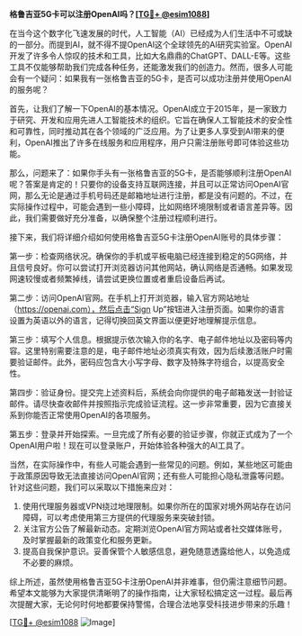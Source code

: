 **格鲁吉亚5G卡可以注册OpenAI吗？[[TG💪+ @esim1088](https://t.me/s/esim1088)]**

在当今这个数字化飞速发展的时代，人工智能（AI）已经成为人们生活中不可或缺的一部分。而提到AI，就不得不提OpenAI这个全球领先的AI研究实验室。OpenAI开发了许多令人惊叹的技术和工具，比如大名鼎鼎的ChatGPT、DALL-E等。这些工具不仅能够帮助我们完成各种任务，还能激发我们的创造力。然而，很多人可能会有一个疑问：如果我有一张格鲁吉亚的5G卡，是否可以成功注册并使用OpenAI的服务呢？

首先，让我们了解一下OpenAI的基本情况。OpenAI成立于2015年，是一家致力于研究、开发和应用先进人工智能技术的组织。它旨在确保人工智能技术的安全性和可靠性，同时推动其在各个领域的广泛应用。为了让更多人享受到AI带来的便利，OpenAI推出了许多在线服务和应用程序，用户只需注册账号即可体验这些功能。

那么，问题来了：如果你手头有一张格鲁吉亚的5G卡，是否能够顺利注册OpenAI呢？答案是肯定的！只要你的设备支持互联网连接，并且可以正常访问OpenAI官网，那么无论是通过手机号码还是邮箱地址进行注册，都是没有问题的。不过，在实际操作过程中，可能会遇到一些小障碍，比如网络环境限制或者语言差异等。因此，我们需要做好充分准备，以确保整个注册过程顺利进行。

接下来，我们将详细介绍如何使用格鲁吉亚5G卡注册OpenAI账号的具体步骤：

第一步：检查网络状况。确保你的手机或平板电脑已经连接到稳定的5G网络，并且信号良好。你可以尝试打开浏览器访问其他网站，确认网络是否通畅。如果发现网速较慢或者频繁掉线，请尝试更换位置或者重启设备后再试。

第二步：访问OpenAI官网。在手机上打开浏览器，输入官方网站地址（https://openai.com），然后点击“Sign Up”按钮进入注册页面。如果你的语言设置为英语以外的语言，记得切换回英文界面以便更好地理解提示信息。

第三步：填写个人信息。根据提示依次输入你的名字、电子邮件地址以及密码等内容。这里特别需要注意的是，电子邮件地址必须真实有效，因为后续激活账户时需要验证邮件。此外，密码应包含大小写字母、数字及特殊字符组合，以提高安全性。

第四步：验证身份。提交完上述资料后，系统会向你提供的电子邮箱发送一封验证邮件。请尽快查收邮件并按照指示完成验证流程。这一步非常重要，因为它直接关系到你能否正常使用OpenAI的各项服务。

第五步：登录并开始探索。一旦完成了所有必要的验证步骤，你就正式成为了一个OpenAI用户啦！现在可以登录账户，开始体验各种强大的AI工具了。

当然，在实际操作中，有些人可能会遇到一些常见的问题。例如，某些地区可能由于政策原因导致无法直接访问OpenAI官网；还有些人可能担心隐私泄露等问题。针对这些问题，我们可以采取以下措施来应对：

1. 使用代理服务器或VPN绕过地理限制。如果你所在的国家对境外网站存在访问障碍，可以考虑使用第三方提供的代理服务来突破封锁。
2. 关注官方公告了解最新动态。定期浏览OpenAI官方网站或者社交媒体账号，及时掌握最新的政策变化和服务更新。
3. 提高自我保护意识。妥善保管个人敏感信息，避免随意透露给他人，以免造成不必要的麻烦。

综上所述，虽然使用格鲁吉亚5G卡注册OpenAI并非难事，但仍需注意细节问题。希望本文能够为大家提供清晰明了的操作指南，让大家轻松搞定这一过程。最后再次提醒大家，无论何时何地都要保持警惕，合理合法地享受科技进步带来的乐趣！

[[TG💪+ @esim1088](https://t.me/s/esim1088) ![Image](https://i.postimg.cc/4NQfJmqS/Snipaste-2025-05-13-00-14-12.png)]